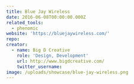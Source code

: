 ```yaml
---
title: Blue Jay Wireless
date: 2016-06-08T00:00:00.000Z
related_tools:
  - phenomic
website: 'https://bluejaywireless.com/'
repo:
creator:
  - name: Big D Creative
    role: 'Design, Development'
    url: http://www.bigdcreative.com/
    twitter_username:
image: /uploads/showcase/blue-jay-wireless.png
---
```

